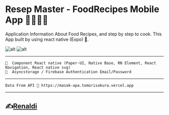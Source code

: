 # Resep Master - FoodRecipes Mobile App 👨‍🍳👩‍🍳

Application Information About Food Recipes, and step by step to cook. This App built by using react native (Expo) 📱.

![alt](https://cdn.jsdelivr.net/gh/renaldi99/assets-cdn@master/image/resep-master1.jpeg)
![alt](https://cdn.jsdelivr.net/gh/renaldi99/assets-cdn@master/image/resep-master2.jpeg)

---

```
📌  Component React native (Paper-UI, Native Base, RN Element, React Navigation, React native svg)
📌  Asyncstorage / Firebase Authentication Email/Password
```

---

```
Data From API 🚀 https://masak-apa.tomorisakura.vercel.app
```

---

## ✍️[Renaldi](https://www.instagram.com/renaldi_smmra/)
